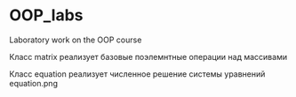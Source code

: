 # OOP_labs
Laboratory work on the OOP course

Класс matrix реализует базовые поэлемнтные операции над массивами

Класс equation реализует численное решение системы уравнений equation.png
